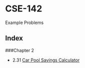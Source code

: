 CSE-142
=======

Example Problems

Index
-----

###Chapter 2
- 2.31 [Car Pool Savings Calculator](https://github.com/jpherkness/CSE-142/blob/master/Chapter-2/2_31.c)
